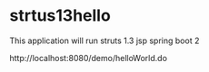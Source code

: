 # strtus13hello


This application will run struts 1.3 jsp spring boot 2

http://localhost:8080/demo/helloWorld.do

